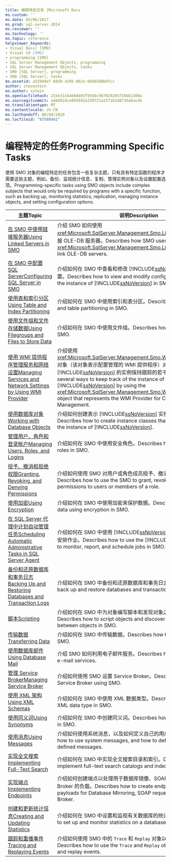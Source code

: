 ```yaml
---
title: 编程特定任务 |Microsoft Docs
ms.custom: ''
ms.date: 03/06/2017
ms.prod: sql-server-2014
ms.reviewer: ''
ms.technology: ''
ms.topic: reference
helpviewer_keywords:
- Visual Basic [SMO]
- Visual C# [SMO]
- programming [SMO]
- SQL Server Management Objects, programming
- SQL Server Management Objects, tasks
- SMO [SQL Server], programming
- SMO [SQL Server], tasks
ms.assetid: a15949ef-88d9-4205-892e-0b66588b4fcc
author: stevestein
ms.author: sstein
ms.openlocfilehash: 215e31cb4e88403f5936c987029203736bb1300a
ms.sourcegitcommit: ad4d92dce894592a259721a1571b1d8736abacdb
ms.translationtype: MT
ms.contentlocale: zh-CN
ms.lasthandoff: 08/04/2020
ms.locfileid: "87588942"
---
```

# <a name="programming-specific-tasks"></a><span data-ttu-id="4cf96-102">编程特定的任务</span><span class="sxs-lookup"><span data-stu-id="4cf96-102">Programming Specific Tasks</span></span>
  <span data-ttu-id="4cf96-103">使用 SMO 对象的编程特定的任务包含一些复杂主题，只有具有特定函数的程序才需要这些主题，例如，备份、监视统计信息、复制、管理实例对象以及设置配置选项。</span><span class="sxs-lookup"><span data-stu-id="4cf96-103">Programming-specific tasks using SMO objects include complex subjects that would only be required by programs with a specific function, such as backing up, monitoring statistics, replication, managing instance objects, and setting configuration options.</span></span>  
  
|<span data-ttu-id="4cf96-104">主题</span><span class="sxs-lookup"><span data-stu-id="4cf96-104">Topic</span></span>|<span data-ttu-id="4cf96-105">说明</span><span class="sxs-lookup"><span data-stu-id="4cf96-105">Description</span></span>|  
|-----------|-----------------|  
|[<span data-ttu-id="4cf96-106">在 SMO 中使用链接服务器</span><span class="sxs-lookup"><span data-stu-id="4cf96-106">Using Linked Servers in SMO</span></span>](using-linked-servers-in-smo.md)|<span data-ttu-id="4cf96-107">介绍 SMO 如何使用 <xref:Microsoft.SqlServer.Management.Smo.LinkedServer> 对象以链接 OLE-DB 服务器。</span><span class="sxs-lookup"><span data-stu-id="4cf96-107">Describes how SMO uses the <xref:Microsoft.SqlServer.Management.Smo.LinkedServer> object to link OLE-DB servers.</span></span>|  
|[<span data-ttu-id="4cf96-108">在 SMO 中配置 SQL Server</span><span class="sxs-lookup"><span data-stu-id="4cf96-108">Configuring SQL Server in SMO</span></span>](configuring-sql-server-in-smo.md)|<span data-ttu-id="4cf96-109">介绍如何在 SMO 中查看和修改 [!INCLUDE[ssNoVersion](../../../includes/ssnoversion-md.md)] 实例的配置设置。</span><span class="sxs-lookup"><span data-stu-id="4cf96-109">Describes how to view and modify configuration settings for the instance of [!INCLUDE[ssNoVersion](../../../includes/ssnoversion-md.md)] in SMO.</span></span>|  
|[<span data-ttu-id="4cf96-110">使用表和索引分区</span><span class="sxs-lookup"><span data-stu-id="4cf96-110">Using Table and Index Partitioning</span></span>](using-table-and-index-partitioning.md)|<span data-ttu-id="4cf96-111">介绍如何在 SMO 中使用索引和表分区。</span><span class="sxs-lookup"><span data-stu-id="4cf96-111">Describes how to use index and table partitioning in SMO.</span></span>|  
|[<span data-ttu-id="4cf96-112">使用文件组和文件存储数据</span><span class="sxs-lookup"><span data-stu-id="4cf96-112">Using Filegroups and Files to Store Data</span></span>](using-filegroups-and-files-to-store-data.md)|<span data-ttu-id="4cf96-113">介绍如何在 SMO 中使用文件组。</span><span class="sxs-lookup"><span data-stu-id="4cf96-113">Describes how to use file groups in SMO.</span></span>|  
|[<span data-ttu-id="4cf96-114">使用 WMI 提供程序管理服务和网络设置</span><span class="sxs-lookup"><span data-stu-id="4cf96-114">Managing Services and Network Settings by Using WMI Provider</span></span>](managing-services-and-network-settings-by-using-wmi-provider.md)|<span data-ttu-id="4cf96-115">介绍使用 <xref:Microsoft.SqlServer.Management.Smo.Wmi.ManagedComputer> 对象（该对象表示配置管理的 WMI 提供程序）对 [!INCLUDE[ssNoVersion](../../../includes/ssnoversion-md.md)] 的实例保持跟踪的若干方法。</span><span class="sxs-lookup"><span data-stu-id="4cf96-115">Describes several ways to keep track of the instance of [!INCLUDE[ssNoVersion](../../../includes/ssnoversion-md.md)] by using the <xref:Microsoft.SqlServer.Management.Smo.Wmi.ManagedComputer> object that represents the WMI Provider for Configuration Management.</span></span>|  
|[<span data-ttu-id="4cf96-116">使用数据库对象</span><span class="sxs-lookup"><span data-stu-id="4cf96-116">Working with Database Objects</span></span>](creating-altering-and-removing-database-objects.md)|<span data-ttu-id="4cf96-117">介绍如何创建表示 [!INCLUDE[ssNoVersion](../../../includes/ssnoversion-md.md)] 实例中的对象的实例类。</span><span class="sxs-lookup"><span data-stu-id="4cf96-117">Describes how to create instance classes that represent objects on the instance of [!INCLUDE[ssNoVersion](../../../includes/ssnoversion-md.md)].</span></span>|  
|[<span data-ttu-id="4cf96-118">管理用户、角色和登录帐户</span><span class="sxs-lookup"><span data-stu-id="4cf96-118">Managing Users, Roles, and Logins</span></span>](managing-users-roles-and-logins.md)|<span data-ttu-id="4cf96-119">介绍如何在 SMO 中使用安全角色。</span><span class="sxs-lookup"><span data-stu-id="4cf96-119">Describes how to use security roles in SMO.</span></span>|  
|[<span data-ttu-id="4cf96-120">授予、撤消和拒绝权限</span><span class="sxs-lookup"><span data-stu-id="4cf96-120">Granting, Revoking, and Denying Permissions</span></span>](granting-revoking-and-denying-permissions.md)|<span data-ttu-id="4cf96-121">介绍如何使用 SMO 对用户或角色成员授予、撤消和拒绝权限。</span><span class="sxs-lookup"><span data-stu-id="4cf96-121">Describes how to use the SMO to grant, revoke, and deny permissions to users or members of a role.</span></span>|  
|[<span data-ttu-id="4cf96-122">使用加密</span><span class="sxs-lookup"><span data-stu-id="4cf96-122">Using Encryption</span></span>](using-encryption.md)|<span data-ttu-id="4cf96-123">介绍如何在 SMO 中使用加密来保护数据。</span><span class="sxs-lookup"><span data-stu-id="4cf96-123">Describes how to protect data using encryption in SMO.</span></span>|  
|[<span data-ttu-id="4cf96-124">在 SQL Server 代理中计划自动管理任务</span><span class="sxs-lookup"><span data-stu-id="4cf96-124">Scheduling Automatic Administrative Tasks in SQL Server Agent</span></span>](../../../ssms/agent/sql-server-agent.md)|<span data-ttu-id="4cf96-125">介绍如何在 SMO 中使用 [!INCLUDE[ssNoVersion](../../../includes/ssnoversion-md.md)] 代理以监视、报告和安排作业。</span><span class="sxs-lookup"><span data-stu-id="4cf96-125">Describes how to use the [!INCLUDE[ssNoVersion](../../../includes/ssnoversion-md.md)] Agent to monitor, report, and schedule jobs in SMO.</span></span>|  
|[<span data-ttu-id="4cf96-126">备份和还原数据库和事务日志</span><span class="sxs-lookup"><span data-stu-id="4cf96-126">Backing Up and Restoring Databases and Transaction Logs</span></span>](backing-up-and-restoring-databases-and-transaction-logs.md)|<span data-ttu-id="4cf96-127">介绍如何在 SMO 中备份和还原数据库和事务日志。</span><span class="sxs-lookup"><span data-stu-id="4cf96-127">Describes how to back up and restore databases and transaction logs in SMO.</span></span>|  
|[<span data-ttu-id="4cf96-128">脚本</span><span class="sxs-lookup"><span data-stu-id="4cf96-128">Scripting</span></span>](scripting.md)|<span data-ttu-id="4cf96-129">介绍如何在 SMO 中为对象编写脚本和发现对象之间的依赖关系。</span><span class="sxs-lookup"><span data-stu-id="4cf96-129">Describes how to script objects and discover dependencies between objects in SMO.</span></span>|  
|[<span data-ttu-id="4cf96-130">传输数据</span><span class="sxs-lookup"><span data-stu-id="4cf96-130">Transferring Data</span></span>](transferring-data.md)|<span data-ttu-id="4cf96-131">介绍如何在 SMO 中传输数据。</span><span class="sxs-lookup"><span data-stu-id="4cf96-131">Describes how to transfer data in SMO.</span></span>|  
|[<span data-ttu-id="4cf96-132">使用数据库邮件</span><span class="sxs-lookup"><span data-stu-id="4cf96-132">Using Database Mail</span></span>](using-database-mail.md)|<span data-ttu-id="4cf96-133">介绍 SMO 如何利用电子邮件服务。</span><span class="sxs-lookup"><span data-stu-id="4cf96-133">Describes how SMO makes use of e-mail services.</span></span>|  
|[<span data-ttu-id="4cf96-134">管理 Service Broker</span><span class="sxs-lookup"><span data-stu-id="4cf96-134">Managing Service Broker</span></span>](managing-service-broker.md)|<span data-ttu-id="4cf96-135">介绍如何使用 SMO 设置 Service Broker。</span><span class="sxs-lookup"><span data-stu-id="4cf96-135">Describes how to set up Service Broker using SMO.</span></span>|  
|[<span data-ttu-id="4cf96-136">使用 XML 架构</span><span class="sxs-lookup"><span data-stu-id="4cf96-136">Using XML Schemas</span></span>](using-xml-schemas.md)|<span data-ttu-id="4cf96-137">介绍如何在 SMO 中使用 XML 数据类型。</span><span class="sxs-lookup"><span data-stu-id="4cf96-137">Describes how to use the XML data type in SMO.</span></span>|  
|[<span data-ttu-id="4cf96-138">使用同义词</span><span class="sxs-lookup"><span data-stu-id="4cf96-138">Using Synonyms</span></span>](using-synonyms.md)|<span data-ttu-id="4cf96-139">介绍如何在 SMO 中创建同义词。</span><span class="sxs-lookup"><span data-stu-id="4cf96-139">Describes how to create synonyms in SMO.</span></span>|  
|[<span data-ttu-id="4cf96-140">使用消息</span><span class="sxs-lookup"><span data-stu-id="4cf96-140">Using Messages</span></span>](using-messages.md)|<span data-ttu-id="4cf96-141">介绍如何使用系统消息，以及如何定义自己的用户定义消息。</span><span class="sxs-lookup"><span data-stu-id="4cf96-141">Describes how to use system messages, and how to define your own user-defined messages.</span></span>|  
|[<span data-ttu-id="4cf96-142">实现全文搜索</span><span class="sxs-lookup"><span data-stu-id="4cf96-142">Implementing Full-Text Search</span></span>](implementing-full-text-search.md)|<span data-ttu-id="4cf96-143">介绍如何在 SMO 中实现全文搜索目录和索引。</span><span class="sxs-lookup"><span data-stu-id="4cf96-143">Describes how to implement full-text search catalogs and indexes in SMO.</span></span>|  
|[<span data-ttu-id="4cf96-144">实现端点</span><span class="sxs-lookup"><span data-stu-id="4cf96-144">Implementing Endpoints</span></span>](implementing-endpoints.md)|<span data-ttu-id="4cf96-145">介绍如何创建端点以处理用于数据库镜像、SOAP 请求和 Service Broker 的负载。</span><span class="sxs-lookup"><span data-stu-id="4cf96-145">Describes how to create endpoints to handle payloads for Database Mirroring, SOAP requests, and Service Broker.</span></span>|  
|[<span data-ttu-id="4cf96-146">创建和更新统计信息</span><span class="sxs-lookup"><span data-stu-id="4cf96-146">Creating and Updating Statistics</span></span>](../../statistics/statistics.md)|<span data-ttu-id="4cf96-147">介绍如何在 SMO 中设置和监视有关数据库的统计信息。</span><span class="sxs-lookup"><span data-stu-id="4cf96-147">Describes how to set up and monitor statistics on a database in SMO.</span></span>|  
|[<span data-ttu-id="4cf96-148">跟踪和重播事件</span><span class="sxs-lookup"><span data-stu-id="4cf96-148">Tracing and Replaying Events</span></span>](tracing-and-replaying-events.md)|<span data-ttu-id="4cf96-149">介绍如何使用 SMO 中的 `Trace` 和 `Replay` 对象以跟踪和重播事件。</span><span class="sxs-lookup"><span data-stu-id="4cf96-149">Describes how to use the `Trace` and `Replay` objects in SMO to trace and replay events.</span></span>|  
  
  
